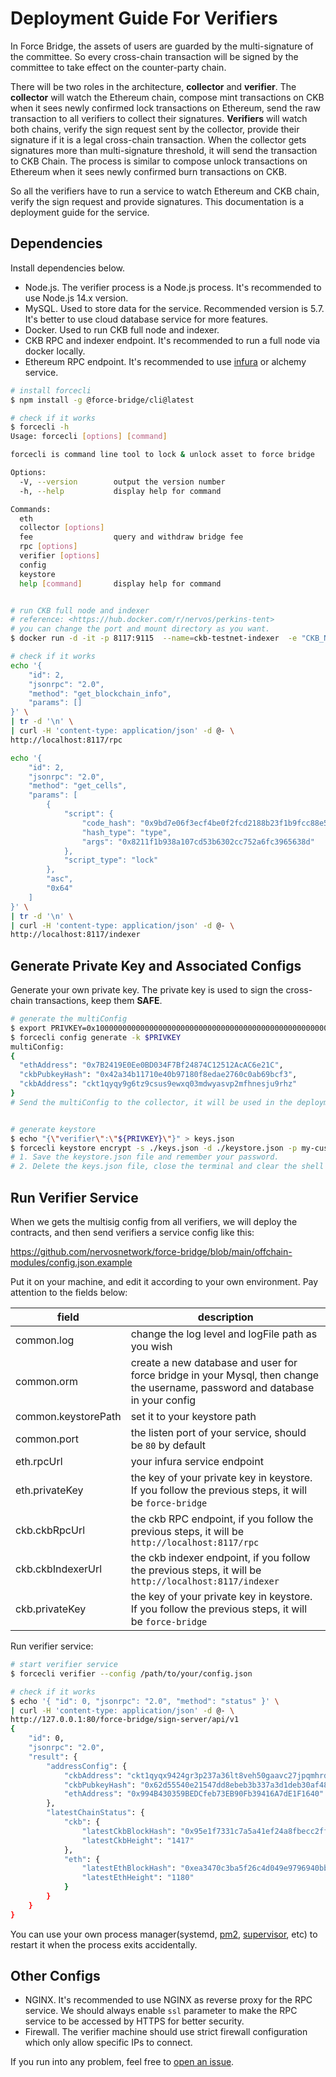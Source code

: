 # Deployment Guide For Verifiers

In Force Bridge, the assets of users are guarded by the multi-signature of the committee. So every cross-chain transaction
will be signed by the committee to take effect on the counter-party chain.

There will be two roles in the architecture, **collector** and **verifier**.
The **collector** will watch the Ethereum chain, compose mint transactions on CKB when it sees newly confirmed lock transactions on
Ethereum, send the raw transaction to all verifiers to collect their signatures.
**Verifiers** will watch both chains, verify the sign request sent by the collector, provide their signature if it is a legal
cross-chain transaction.
When the collector gets signatures more than multi-signature threshold, it will send the transaction to CKB Chain.
The process is similar to compose unlock transactions on Ethereum when it sees newly confirmed burn transactions on CKB.

So all the verifiers have to run a service to watch Ethereum and CKB chain, verify the sign request and provide
signatures. This documentation is a deployment guide for the service.

## Dependencies

Install dependencies below.

- Node.js. The verifier process is a Node.js process. It's recommended to use Node.js 14.x version.
- MySQL. Used to store data for the service. Recommended version is 5.7. It's better to use cloud database
  service for more features.
- Docker. Used to run CKB full node and indexer.
- CKB RPC and indexer endpoint. It's recommended to run a full node via docker locally.
- Ethereum RPC endpoint. It's recommended to use [infura](https://infura.io/dashboard/ethereum) or alchemy service.

```bash
# install forcecli
$ npm install -g @force-bridge/cli@latest

# check if it works
$ forcecli -h
Usage: forcecli [options] [command]

forcecli is command line tool to lock & unlock asset to force bridge

Options:
  -V, --version        output the version number
  -h, --help           display help for command

Commands:
  eth
  collector [options]
  fee                  query and withdraw bridge fee
  rpc [options]
  verifier [options]
  config
  keystore
  help [command]       display help for command


# run CKB full node and indexer
# reference: <https://hub.docker.com/r/nervos/perkins-tent>
# you can change the port and mount directory as you want.
$ docker run -d -it -p 8117:9115  --name=ckb-testnet-indexer  -e "CKB_NETWORK=testnet" -v /path/to/ckb/data:/data nervos/perkins-tent:v0.43.0

# check if it works
echo '{
    "id": 2,
    "jsonrpc": "2.0",
    "method": "get_blockchain_info",
    "params": []
}' \
| tr -d '\n' \
| curl -H 'content-type: application/json' -d @- \
http://localhost:8117/rpc

echo '{
    "id": 2,
    "jsonrpc": "2.0",
    "method": "get_cells",
    "params": [
        {
            "script": {
                "code_hash": "0x9bd7e06f3ecf4be0f2fcd2188b23f1b9fcc88e5d4b65a8637b17723bbda3cce8",
                "hash_type": "type",
                "args": "0x8211f1b938a107cd53b6302cc752a6fc3965638d"
            },
            "script_type": "lock"
        },
        "asc",
        "0x64"
    ]
}' \
| tr -d '\n' \
| curl -H 'content-type: application/json' -d @- \
http://localhost:8117/indexer
```

## Generate Private Key and Associated Configs

Generate your own private key. The private key is used to sign the cross-chain transactions, keep them **SAFE**.

```bash
# generate the multiConfig
$ export PRIVKEY=0x1000000000000000000000000000000000000000000000000000000000000000
$ forcecli config generate -k $PRIVKEY
multiConfig:
{
  "ethAddress": "0x7B2419E0Ee0BD034F7Bf24874C12512AcAC6e21C",
  "ckbPubkeyHash": "0x42a34b11710e40b97180f8edae2760c0ab69bcf3",
  "ckbAddress": "ckt1qyqy9g6tz9csus9ewxq03mdwyasvp2mfhnesju9rhz"
}
# Send the multiConfig to the collector, it will be used in the deployment of on-chain contracts. 


# generate keystore
$ echo "{\"verifier\":\"${PRIVKEY}\"}" > keys.json
$ forcecli keystore encrypt -s ./keys.json -d ./keystore.json -p my-custom-password
# 1. Save the keystore.json file and remember your password.
# 2. Delete the keys.json file, close the terminal and clear the shell commands history to keep your private key safe.
```

## Run Verifier Service

When we gets the multisig config from all verifiers, we will deploy the contracts, and then send verifiers a service
config like this:

<https://github.com/nervosnetwork/force-bridge/blob/main/offchain-modules/config.json.example>

Put it on your machine, and edit it according to your own environment.
Pay attention to the fields below:

| field      | description |
|------------|-------------|
| common.log | change the log level and logFile path as you wish |
| common.orm | create a new database and user for force bridge in your Mysql, then change the username, password and database in your config |  
| common.keystorePath | set it to your keystore path |
| common.port | the listen port of your service, should be `80` by default |
| eth.rpcUrl | your infura service endpoint |
| eth.privateKey | the key of your private key in keystore. If you follow the previous steps, it will be `force-bridge` |
| ckb.ckbRpcUrl | the ckb RPC endpoint, if you follow the previous steps, it will be `http://localhost:8117/rpc` |
| ckb.ckbIndexerUrl | the ckb indexer endpoint, if you follow the previous steps, it will be `http://localhost:8117/indexer` |
| ckb.privateKey | the key of your private key in keystore. If you follow the previous steps, it will be `force-bridge` |

Run verifier service:

```bash
# start verifier service
$ forcecli verifier --config /path/to/your/config.json

# check if it works
$ echo '{ "id": 0, "jsonrpc": "2.0", "method": "status" }' \
| curl -H 'content-type: application/json' -d @- \
http://127.0.0.1:80/force-bridge/sign-server/api/v1
{
    "id": 0,
    "jsonrpc": "2.0",
    "result": {
        "addressConfig": {
            "ckbAddress": "ckt1qyqx9424gr3p237a36lt8veh50gaavc27jpqmhrdum",
            "ckbPubkeyHash": "0x62d55540e21547dd8ebeb3b337a3d1deb30af482",
            "ethAddress": "0x994B430359BEDCfeb73EB90Fb39416A7dE1F1640"
        },
        "latestChainStatus": {
            "ckb": {
                "latestCkbBlockHash": "0x95e1f7331c7a5a41ef24a8fbecc2ff10d2319fa678479d2345c8b8ebc04f9868",
                "latestCkbHeight": "1417"
            },
            "eth": {
                "latestEthBlockHash": "0xea3470c3ba5f26c4d049e9796940bb973258992d149e0f708774bac1b3182b7b",
                "latestEthHeight": "1180"
            }
        }
    }
}
```

You can use your own process manager(systemd, [pm2](https://pm2.keymetrics.io/), [supervisor](https://github.com/petruisfan/node-supervisor), etc) to restart it when the process exits accidentally.

## Other Configs

- NGINX. It's recommended to use NGINX as reverse proxy for the RPC service. We should always enable `ssl` parameter
to make the RPC service to be accessed by HTTPS for better security.
- Firewall. The verifier machine should use strict firewall configuration which only allow specific IPs to connect.

If you run into any problem, feel free to [open an issue](https://github.com/nervosnetwork/force-bridge/issues/new).
